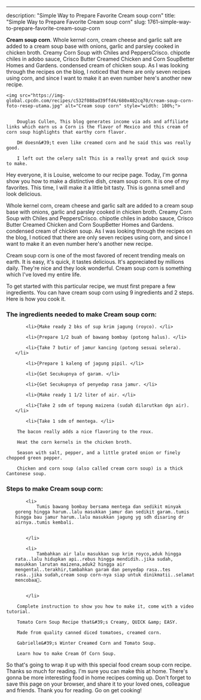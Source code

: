 ---
description: "Simple Way to Prepare Favorite Cream soup corn"
title: "Simple Way to Prepare Favorite Cream soup corn"
slug: 1761-simple-way-to-prepare-favorite-cream-soup-corn

<p>
	<strong>Cream soup corn</strong>. 
	Whole kernel corn, cream cheese and garlic salt are added to a cream soup base with onions, garlic and parsley cooked in chicken broth. Creamy Corn Soup with Chiles and PeppersCrisco. chipotle chiles in adobo sauce, Crisco Butter Creamed Chicken and Corn SoupBetter Homes and Gardens. condensed cream of chicken soup. As I was looking through the recipes on the blog, I noticed that there are only seven recipes using corn, and since I want to make it an even number here&#39;s another new recipe.
</p>
<p>
	
	<img src="https://img-global.cpcdn.com/recipes/c532f088ad39ffd4/680x482cq70/cream-soup-corn-foto-resep-utama.jpg" alt="Cream soup corn" style="width: 100%;">
	
	
		Douglas Cullen, This blog generates income via ads and affiliate links which earn us a Corn is the flavor of Mexico and this cream of corn soup highlights that earthy corn flavor.
	
		DH doesn&#39;t even like creamed corn and he said this was really good.
	
		I left out the celery salt This is a really great and quick soup to make.
	
</p>
<p>
	Hey everyone, it is Louise, welcome to our recipe page. Today, I'm gonna show you how to make a distinctive dish, cream soup corn. It is one of my favorites. This time, I will make it a little bit tasty. This is gonna smell and look delicious.
</p>
	
<p>
	Whole kernel corn, cream cheese and garlic salt are added to a cream soup base with onions, garlic and parsley cooked in chicken broth. Creamy Corn Soup with Chiles and PeppersCrisco. chipotle chiles in adobo sauce, Crisco Butter Creamed Chicken and Corn SoupBetter Homes and Gardens. condensed cream of chicken soup. As I was looking through the recipes on the blog, I noticed that there are only seven recipes using corn, and since I want to make it an even number here&#39;s another new recipe.
</p>
<p>
	Cream soup corn is one of the most favored of recent trending meals on earth. It is easy, it's quick, it tastes delicious. It's appreciated by millions daily. They're nice and they look wonderful. Cream soup corn is something which I've loved my entire life.
</p>

<p>
To get started with this particular recipe, we must first prepare a few ingredients. You can have cream soup corn using 9 ingredients and 2 steps. Here is how you cook it.
</p>

<h3>The ingredients needed to make Cream soup corn:</h3>

<ol>
	
		<li>{Make ready 2 bks of sup krim jagung (royco). </li>
	
		<li>{Prepare 1/2 buah of bawang bombay (potong halus). </li>
	
		<li>{Take 7 butir of jamur kancing (potong sesuai selera). </li>
	
		<li>{Prepare 1 kaleng of jagung pipil. </li>
	
		<li>{Get Secukupnya of garam. </li>
	
		<li>{Get Secukupnya of penyedap rasa jamur. </li>
	
		<li>{Make ready 1 1/2 liter of air. </li>
	
		<li>{Take 2 sdm of tepung maizena (sudah dilarutkan dgn air). </li>
	
		<li>{Take 1 sdm of mentega. </li>
	
</ol>
<p>
	
		The bacon really adds a nice flavoring to the roux.
	
		Heat the corn kernels in the chicken broth.
	
		Season with salt, pepper, and a little grated onion or finely chopped green pepper.
	
		Chicken and corn soup (also called cream corn soup) is a thick Cantonese soup.
	
</p>

<h3>Steps to make Cream soup corn:</h3>

<ol>
	
		<li>
			Tumis bawang bombay bersama mentega dan sedikit minyak goreng hingga harum..lalu masukkan jamur dan sedikit garam..tumis hingga bau jamur harum..lalu masukkan jagung yg sdh disaring dr airnya..tumis kembali.
			
			
		</li>
	
		<li>
			Tambahkan air lalu masukkan sup krim royco,aduk hingga rata..lalu hidupkan api..rebus hingga mendidih..jika sudah, masukkan larutan maizena,aduk2 hingga air mengental..terakhir,tambahkan garam dan penyedap rasa..tes rasa..jika sudah,cream soup corn-nya siap untuk dinikmatii..selamat mencobaa🤗.
			
			
		</li>
	
</ol>

<p>
	
		Complete instruction to show you how to make it, come with a video tutorial.
	
		Tomato Corn Soup Recipe that&#39;s Creamy, QUICK &amp; EASY.
	
		Made from quality canned diced tomatoes, creamed corn.
	
		Gabrielle&#39;s Winter Creamed Corn and Tomato Soup.
	
		Learn how to make Cream Of Corn Soup.
	
</p>

<p>
	So that's going to wrap it up with this special food cream soup corn recipe. Thanks so much for reading. I'm sure you can make this at home. There's gonna be more interesting food in home recipes coming up. Don't forget to save this page on your browser, and share it to your loved ones, colleague and friends. Thank you for reading. Go on get cooking!
</p>
